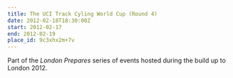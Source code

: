 ```yaml
---
title: The UCI Track Cyling World Cup (Round 4)
date: 2012-02-18T18:30:00Z
start: 2012-02-17
end: 2012-02-19
place_id: 9c3xhx2m+7v
---
```

Part of the *London Prepares* series of events hosted during the build up to London 2012.
